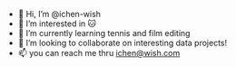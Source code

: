 - 👋 Hi, I’m @ichen-wish
- 👀 I’m interested in 🐱 
- 🌱 I’m currently learning tennis and film editing 
- 💞️ I’m looking to collaborate on interesting data projects!
- 📫 you can reach me thru ichen@wish.com

<!---
ichen-wish/ichen-wish is a ✨ special ✨ repository because its `README.md` (this file) appears on your GitHub profile.
You can click the Preview link to take a look at your changes.
--->
